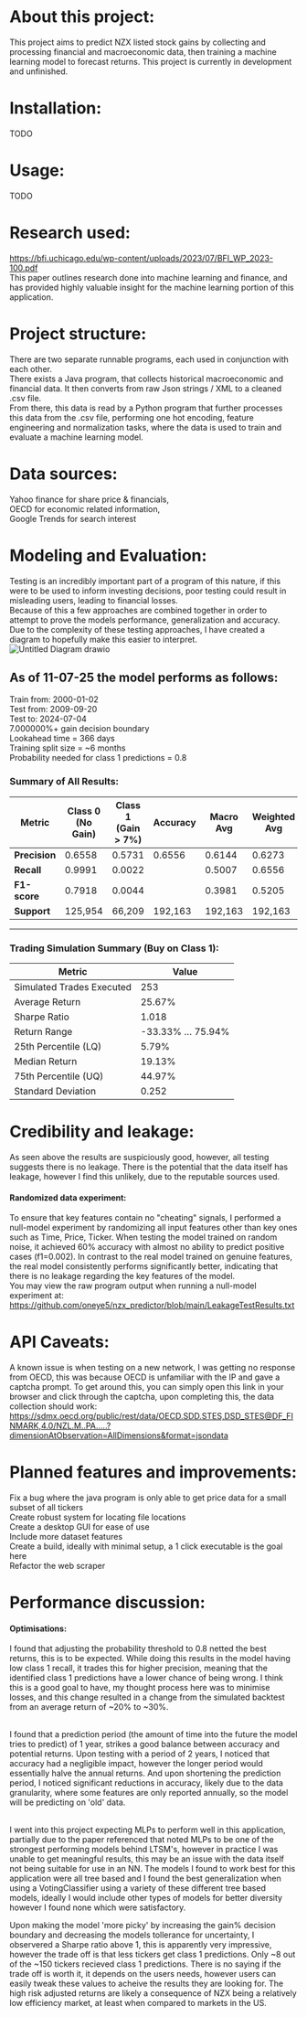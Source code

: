 # About this project:
This project aims to predict NZX listed stock gains by collecting and processing financial and macroeconomic data, then training a machine learning model to forecast returns. 
This project is currently in development and unfinished.

# Installation:
TODO

# Usage:
TODO

# Research used:
https://bfi.uchicago.edu/wp-content/uploads/2023/07/BFI_WP_2023-100.pdf <br>
This paper outlines research done into machine learning and finance, and has provided highly valuable insight for the machine learning portion of this application.

# Project structure:
There are two separate runnable programs, each used in conjunction with each other.<br>
There exists a Java program, that collects historical macroeconomic and financial data. It then converts from raw Json strings / XML to a cleaned .csv file.<br>
From there, this data is read by a Python program that further processes this data from the .csv file, performing one hot encoding, feature engineering and normalization tasks, where the data is used to train and evaluate a machine learning model.<br>

# Data sources:
Yahoo finance for share price & financials,<br>
OECD for economic related information,<br>
Google Trends for search interest

# Modeling and Evaluation:
Testing is an incredibly important part of a program of this nature, if this were to be used to inform investing decisions, poor testing could result in misleading users, leading to financial losses. <br>
Because of this a few approaches are combined together in order to attempt to prove the models performance, generalization and accuracy. <br>
Due to the complexity of these testing approaches, I have created a diagram to hopefully make this easier to interpret. <br>
![Untitled Diagram drawio](https://github.com/user-attachments/assets/36d9e3b4-a1a8-40fb-8f10-eac11a446642)

## As of 11-07-25 the model performs as follows:<br>
Train from: 2000-01-02<br>
Test from: 2009-09-20<br>
Test to: 2024-07-04<br>
7.000000%+ gain decision boundary<br>
Lookahead time = 366 days<br>
Training split size = ~6 months<br>
Probability needed for class 1 predictions = 0.8<br>

### Summary of All Results:
| Metric        | Class 0 (No Gain) | Class 1 (Gain > 7%) | Accuracy | Macro Avg | Weighted Avg |
| ------------- | ----------------- | ------------------- | -------- | --------- | ------------ |
| **Precision** | 0.6558            | 0.5731              | 0.6556   | 0.6144    | 0.6273       |
| **Recall**    | 0.9991            | 0.0022              |          | 0.5007    | 0.6556       |
| **F1-score**  | 0.7918            | 0.0044              |          | 0.3981    | 0.5205       |
| **Support**   | 125,954           | 66,209              | 192,163  | 192,163   | 192,163      |


---

### Trading Simulation Summary (Buy on Class 1):
| Metric                    | Value            |
| ------------------------- | ---------------- |
| Simulated Trades Executed | 253              |
| Average Return            | 25.67%           |
| Sharpe Ratio              | 1.018            |
| Return Range              | -33.33% … 75.94% |
| 25th Percentile (LQ)      | 5.79%            |
| Median Return             | 19.13%           |
| 75th Percentile (UQ)      | 44.97%           |
| Standard Deviation        | 0.252            |

# Credibility and leakage:
As seen above the results are suspiciously good, however, all testing suggests there is no leakage. There is the potential that the data itself has leakage, however I find this unlikely, due to the reputable sources used. <br>

#### Randomized data experiment:
To ensure that key features contain no "cheating" signals, I performed a null-model experiment by randomizing all input features other than key ones such as Time, Price, Ticker. When testing the model trained on random noise, it achieved 60% accuracy with almost no ability to predict positive cases (f1=0.002). In contrast to the real model trained on genuine features, the real model consistently performs significantly better, indicating that there is no leakage regarding the key features of the model. <br>
You may view the raw program output when running a null-model experiment at: https://github.com/oneye5/nzx_predictor/blob/main/LeakageTestResults.txt <br>

# API Caveats:
A known issue is when testing on a new network, I was getting no response from OECD, this was because OECD is unfamiliar with the IP and gave a captcha prompt. To get around this, you can simply open this link in your browser and click through the captcha, upon completing this, the data collection should work:<br> https://sdmx.oecd.org/public/rest/data/OECD.SDD.STES,DSD_STES@DF_FINMARK,4.0/NZL.M..PA.....?dimensionAtObservation=AllDimensions&format=jsondata <br>

# Planned features and improvements:
Fix a bug where the java program is only able to get price data for a small subset of all tickers<br>
Create robust system for locating file locations<br>
Create a desktop GUI for ease of use<br>
Include more dataset features<br>
Create a build, ideally with minimal setup, a 1 click executable is the goal here<br>
Refactor the web scraper<br>

# Performance discussion:
#### Optimisations:
I found that adjusting the probability threshold to 0.8 netted the best returns, this is to be expected. While doing this results in the model having low class 1 recall, it trades this for higher precision, meaning that the identified class 1 predictions have a lower chance of being wrong. I think this is a good goal to have, my thought process here was to minimise losses, and this change resulted in a change from the simulated backtest from an average return of ~20% to ~30%. <br><br>

I found that a prediction period (the amount of time into the future the model tries to predict) of 1 year, strikes a good balance between accuracy and potential returns. Upon testing with a period of 2 years, I noticed that accuracy had a negligible impact, however the longer period would essentially halve the annual returns. And upon shortening the prediction period, I noticed significant reductions in accuracy, likely due to the data granularity, where some features are only reported annually, so the model will be predicting on 'old' data. <br><br>

I went into this project expecting MLPs to perform well in this application, partially due to the paper referenced that noted MLPs to be one of the strongest performing models behind LTSM's, however in practice I was unable to get meaningful results, this may be an issue with the data itself not being suitable for use in an NN. The models I found to work best for this application were all tree based and I found the best generalization when using a VotingClassifier using a variety of these different tree based models, ideally I would include other types of models for better diversity however I found none which were satisfactory. <br>

Upon making the model 'more picky' by increasing the gain% decision boundary and decreasing the models tollerance for uncertainty, I observered a Sharpe ratio above 1, this is apparently very impressive, however the trade off is that less tickers get class 1 predictions. Only ~8 out of the ~150 tickers recieved class 1 predictions. There is no saying if the trade off is worth it, it depends on the users needs, however users can easily tweak these values to acheive the results they are looking for. The high risk adjusted returns are likely a consequence of NZX being a relatively low efficiency market, at least when compared to markets in the US. 



